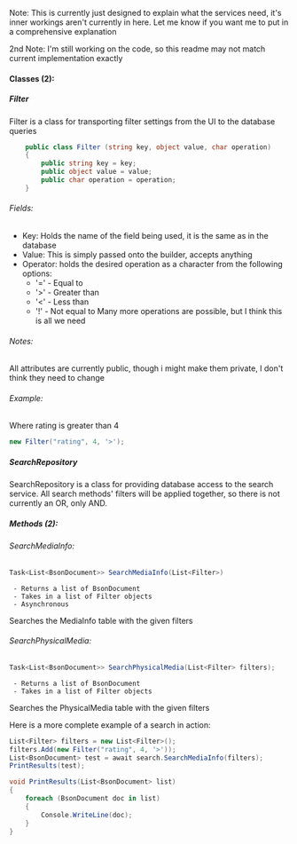 Note: This is currently just designed to explain what the services need, it's inner workings aren't currently in here. Let me know if you want me to put in a comprehensive explanation

2nd Note: I'm still working on the code, so this readme may not match current implementation exactly
#### Classes (2):

##### Filter
Filter is a class for transporting filter settings from the UI to the database queries
```c#
    public class Filter (string key, object value, char operation)
    {
        public string key = key;
        public object value = value;
        public char operation = operation;
    }
```
###### Fields:
 - Key: Holds the name of the field being used, it is the same as in the database
 - Value: This is simply passed onto the builder, accepts anything
 - Operator: holds the desired operation as a character from the following options:
	 - '=' - Equal to
	 - '>' - Greater than
	 - '<' - Less than
	 - '!' - Not equal to
	Many more operations are possible, but I think this is all we need
###### Notes:
All attributes are currently public, though i might make them private, I don't think they need to change
###### Example:
Where rating is greater than 4
```c#
new Filter("rating", 4, '>');
```




##### SearchRepository
SearchRepository is a class for providing database access to the search service.
All search methods' filters will be applied together, so there is not currently an OR, only AND.
##### Methods (2):

###### SearchMediaInfo:
```c#
Task<List<BsonDocument>> SearchMediaInfo(List<Filter>)
```
	 - Returns a list of BsonDocument
	 - Takes in a list of Filter objects
	 - Asynchronous
Searches the MediaInfo table with the given filters


###### SearchPhysicalMedia:
```c#
Task<List<BsonDocument>> SearchPhysicalMedia(List<Filter> filters);
```
	 - Returns a list of BsonDocument
	 - Takes in a list of Filter objects

Searches the PhysicalMedia table with the given filters



Here is a more complete example of a search in action:
```c#
List<Filter> filters = new List<Filter>();
filters.Add(new Filter("rating", 4, '>'));
List<BsonDocument> test = await search.SearchMediaInfo(filters);
PrintResults(test);

void PrintResults(List<BsonDocument> list)
{
    foreach (BsonDocument doc in list)
    {
        Console.WriteLine(doc);
    }
}
```